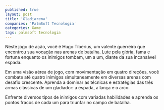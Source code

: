 ```yaml
---
published: true
layout: post
title: 'Gladiarena'
companies: 'PalmSoft Tecnologia'
categories: Game
tags: palmsoft tecnologia
---
```

Neste jogo de a&ccedil;&atilde;o, voc&ecirc; &eacute; Hugo Tiberius, um valente guerreiro que encontrou sua voca&ccedil;&atilde;o nas arenas de batalha. Lute pela gl&oacute;ria, fama e fortuna enquanto os inimigos tombam, um a um, diante da sua incans&aacute;vel espada.

Em uma vis&atilde;o a&eacute;rea de jogo, com movimenta&ccedil;&atilde;o em quatro dire&ccedil;&otilde;es, voc&ecirc; combate at&eacute; quatro inimigos simultaneamente em diversas arenas com desafio crescente. Aprenda a dominar as t&eacute;cnicas e estrat&eacute;gias das tr&ecirc;s armas cl&aacute;ssicas de um gladiador: a espada, a lan&ccedil;a e o arco.

Enfrente diversos tipos de inimigos com variadas habilidades e aprenda os pontos fracos de cada um para triunfar no campo de batalha.
